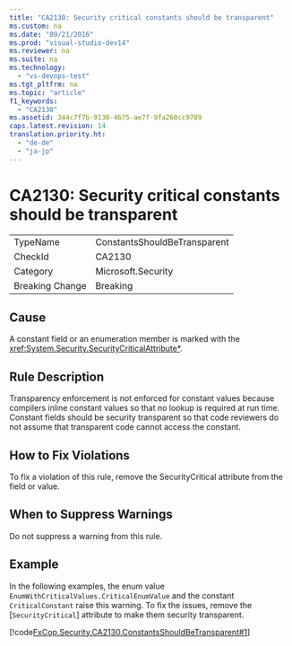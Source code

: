 ```yaml
---
title: "CA2130: Security critical constants should be transparent"
ms.custom: na
ms.date: "09/21/2016"
ms.prod: "visual-studio-dev14"
ms.reviewer: na
ms.suite: na
ms.technology: 
  - "vs-devops-test"
ms.tgt_pltfrm: na
ms.topic: "article"
f1_keywords: 
  - "CA2130"
ms.assetid: 344c7f7b-9130-4675-ae7f-9fa260cc9789
caps.latest.revision: 14
translation.priority.ht: 
  - "de-de"
  - "ja-jp"
---
```

# CA2130: Security critical constants should be transparent
|||  
|-|-|  
|TypeName|ConstantsShouldBeTransparent|  
|CheckId|CA2130|  
|Category|Microsoft.Security|  
|Breaking Change|Breaking|  
  
## Cause  
 A constant field or an enumeration member is marked with the <xref:System.Security.SecurityCriticalAttribute*>.  
  
## Rule Description  
 Transparency enforcement is not enforced for constant values because compilers inline constant values so that no lookup is required at run time. Constant fields should be security transparent so that code reviewers do not assume that transparent code cannot access the constant.  
  
## How to Fix Violations  
 To fix a violation of this rule, remove the SecurityCritical attribute from the field or value.  
  
## When to Suppress Warnings  
 Do not suppress a warning from this rule.  
  
## Example  
 In the following examples, the enum value `EnumWithCriticalValues.CriticalEnumValue` and the constant `CriticalConstant` raise this warning. To fix the issues, remove the [`SecurityCritical`] attribute to make them security transparent.  
  
 [!code[FxCop.Security.CA2130.ConstantsShouldBeTransparent#1](../vs140/codesnippet/CSharp/ca2130--security-critical-constants-should-be-transparent_1.cs)]